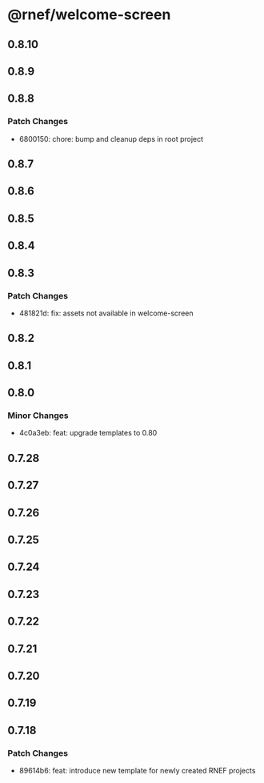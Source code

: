 # @rnef/welcome-screen

## 0.8.10

## 0.8.9

## 0.8.8

### Patch Changes

- 6800150: chore: bump and cleanup deps in root project

## 0.8.7

## 0.8.6

## 0.8.5

## 0.8.4

## 0.8.3

### Patch Changes

- 481821d: fix: assets not available in welcome-screen

## 0.8.2

## 0.8.1

## 0.8.0

### Minor Changes

- 4c0a3eb: feat: upgrade templates to 0.80

## 0.7.28

## 0.7.27

## 0.7.26

## 0.7.25

## 0.7.24

## 0.7.23

## 0.7.22

## 0.7.21

## 0.7.20

## 0.7.19

## 0.7.18

### Patch Changes

- 89614b6: feat: introduce new template for newly created RNEF projects
